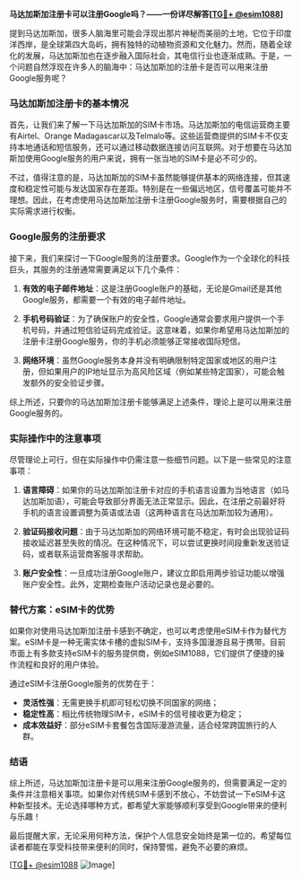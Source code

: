 **马达加斯加注册卡可以注册Google吗？——一份详尽解答[[TG💪+ @esim1088](https://t.me/s/esim1088)]**

提到马达加斯加，很多人脑海里可能会浮现出那片神秘而美丽的土地，它位于印度洋西岸，是全球第四大岛屿，拥有独特的动植物资源和文化魅力。然而，随着全球化的发展，马达加斯加也在逐步融入国际社会，其电信行业也逐渐成熟。于是，一个问题自然浮现在许多人的脑海中：马达加斯加的注册卡是否可以用来注册Google服务呢？

### 马达加斯加注册卡的基本情况

首先，让我们来了解一下马达加斯加的SIM卡市场。马达加斯加的电信运营商主要有Airtel、Orange Madagascar以及Telmalo等。这些运营商提供的SIM卡不仅支持本地通话和短信服务，还可以通过移动数据连接访问互联网。对于想要在马达加斯加使用Google服务的用户来说，拥有一张当地的SIM卡是必不可少的。

不过，值得注意的是，马达加斯加的SIM卡虽然能够提供基本的网络连接，但其速度和稳定性可能与发达国家存在差距。特别是在一些偏远地区，信号覆盖可能并不理想。因此，在考虑使用马达加斯加注册卡注册Google服务时，需要根据自己的实际需求进行权衡。

### Google服务的注册要求

接下来，我们来探讨一下Google服务的注册要求。Google作为一个全球化的科技巨头，其服务的注册通常需要满足以下几个条件：

1. **有效的电子邮件地址**：这是注册Google账户的基础，无论是Gmail还是其他Google服务，都需要一个有效的电子邮件地址。
   
2. **手机号码验证**：为了确保账户的安全性，Google通常会要求用户提供一个手机号码，并通过短信验证码完成验证。这意味着，如果你希望用马达加斯加的注册卡注册Google服务，你的手机必须能够正常接收国际短信。

3. **网络环境**：虽然Google服务本身并没有明确限制特定国家或地区的用户注册，但如果用户的IP地址显示为高风险区域（例如某些特定国家），可能会触发额外的安全验证步骤。

综上所述，只要你的马达加斯加注册卡能够满足上述条件，理论上是可以用来注册Google服务的。

### 实际操作中的注意事项

尽管理论上可行，但在实际操作中仍需注意一些细节问题。以下是一些常见的注意事项：

1. **语言障碍**：如果你的马达加斯加注册卡对应的手机语言设置为当地语言（如马达加斯加语），可能会导致部分界面无法正常显示。因此，在注册之前最好将手机的语言设置调整为英语或法语（这两种语言在马达加斯加较为通用）。

2. **验证码接收问题**：由于马达加斯加的网络环境可能不稳定，有时会出现验证码接收延迟甚至失败的情况。在这种情况下，可以尝试更换时间段重新发送验证码，或者联系运营商客服寻求帮助。

3. **账户安全性**：一旦成功注册Google账户，建议立即启用两步验证功能以增强账户安全性。此外，定期检查账户活动记录也是必要的。

### 替代方案：eSIM卡的优势

如果你对使用马达加斯加注册卡感到不确定，也可以考虑使用eSIM卡作为替代方案。eSIM卡是一种无需实体卡槽的虚拟SIM卡，支持多国漫游且易于携带。目前市面上有多款支持eSIM卡的服务提供商，例如eSIM1088，它们提供了便捷的操作流程和良好的用户体验。

通过eSIM卡注册Google服务的优势在于：
- **灵活性强**：无需更换手机即可轻松切换不同国家的网络；
- **稳定性高**：相比传统物理SIM卡，eSIM卡的信号接收更为稳定；
- **成本效益好**：部分eSIM卡套餐包含国际漫游流量，适合经常跨国旅行的人群。

### 结语

综上所述，马达加斯加注册卡是可以用来注册Google服务的，但需要满足一定的条件并注意相关事项。如果你对传统SIM卡感到不放心，不妨尝试一下eSIM卡这种新型技术。无论选择哪种方式，都希望大家能够顺利享受到Google带来的便利与乐趣！

最后提醒大家，无论采用何种方法，保护个人信息安全始终是第一位的。希望每位读者都能在享受科技带来便利的同时，保持警惕，避免不必要的麻烦。

[[TG💪+ @esim1088](https://t.me/s/esim1088) ![Image](https://i.postimg.cc/4NQfJmqS/Snipaste-2025-05-13-00-14-12.png)]